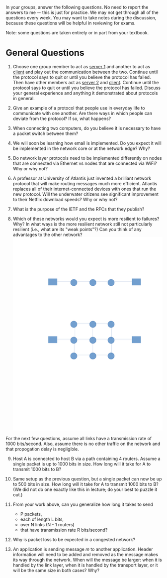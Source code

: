 In your groups, answer the following questions.
No need to report the answers to me --
this is just for practice.
We may not get through all of the questions every week.
You may want to take notes during the discussion,
because these questions will be helpful in reviewing for exams.

Note: some questions are taken entirely or in part from your textbook.

# General Questions

1. Choose one group member to act as [server 1](protocols/server-1.md)
and another to act as [client](protocols/client.md)
and play out the communication between the two.
Continue until the protocol says to quit or until you believe the protocol has
failed.
Then have other members act as [server 2](protocols/server-2.md)
and [client](protocols/client.md).
Continue until the protocol says to quit or until you believe the protocol has
failed.
Discuss your general experience and anything it demonstrated about protocols
in general.

2. Give an example of a protocol that people use in everyday life to
communicate with one another.
Are there ways in which people can deviate from the protocol?
If so, what happens?

3. When connecting two computers, do you believe it is necessary to have a
packet switch between them?

4. We will soon be learning how email is implemented.
Do you expect it will be implemented in the network core or at the network
edge? Why?

5. Do network layer protocols need to be implemented differently on nodes that
are connected via Ethernet vs nodes that are connected via WiFi?
Why or why not?

6. A professor at University of Atlantis just invented a brilliant network
protocol that will make routing messages much more efficient.
Atlantis replaces all of their internet-connected devices with ones that run
the new protocol.
Will the underwater citizens see significant improvement to their Netflix
download speeds?
Why or why not?

7. What is the purpose of the IETF and the RFCs that they publish?

8. Which of these networks would you expect is more resilient to failures? Why?
In what ways is the more resilient network still not particularly resilient
(i.e., what are its "weak points"?)
Can you think of any advantages to the other network?
![two networks](images/simple-networks.png)

For the next few questions, assume all links have a transmission rate of 1000
bits/second.
Also, assume there is no other traffic on the network and that propogation
delay is negligible.

9. Host A is connected to host B via a path containing 4 routers.
Assume a single packet is up to 1000 bits in size.
How long will it take for A to transmit 1000 bits to B?

10. Same setup as the previous question,
but a single packet can now be up to 500 bits in size.
How long will it take for A to transmit 1000 bits to B?
(We did not do one exactly like this in lecture;
do your best to puzzle it out.)

11. From your work above,
can you generalize how long it takes to send
    * P packets,
    * each of length L bits,
    * over N links (N - 1 routers)
    * that have transmission rate R bits/second?

12. Why is packet loss to be expected in a congested network?

13. An application is sending message *m* to another application.
Header information will need to be added and removed as the message makes its
way through the network.
When will the message be larger:
when it is handled by the link layer,
when it is handled by the transport layer,
or it will be the same size in both cases?
Why?
